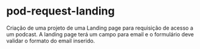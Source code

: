 # pod-request-landing
Criação de uma projeto de uma Landing page para requisição de acesso a um podcast. A landing page terá um campo para email e o formulário deve validar o formato do email inserido.
